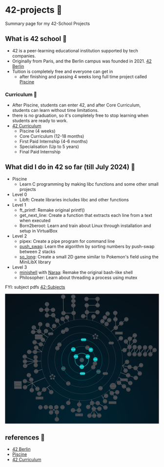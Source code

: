 # 42-projects 📌
Summary page for my 42-School Projects

## What is 42 school 🚀
- 42 is a peer-learning educational institution supported by tech companies.
- Originally from Paris, and the Berlin campus was founded in 2021. [42 Berlin](https://42berlin.de/)
- Tuition is completely free and everyone can get in
  - after finishing and passing 4 weeks long full time project called [Piscine](https://42berlin.de/de/the-piscine/)

### Curriculum 📆
- After Piscine, students can enter 42, and after Core Curriculum, students can learn without time limitations.
- there is no graduation, so it's completely free to stop learning when students are ready to work.
- [42 Curriculum](https://42berlin.de/de/curriculum-42-berlin/)
  - Piscine (4 weeks)
  - Core Curriculum (12-18 months)
  - First Paid Internship (4-6 months)
  - Specialisation (Up to 5 years)
  - Final Paid Internship

## What did I do in 42 so far (till July 2024) 📝
- Piscine
  - Learn C programming by making libc functions and some other small projects
- Level 0
  - Libft: Create libraries includes libc and other functions
- Level 1
  - ft_printf: Remake original printf()
  - get_next_line: Create a function that extracts each line from a text when executed
  - Born2beroot: Learn and train about Linux through installation and setup in VirtualBox
- Level 2
  - pipex: Create a pipe program for command line
  - [push_swap](https://github.com/yuki-jinnouchi/42-push_swap): Learn the algorithm by sorting numbers by push-swap between 2 stacks
  - [so_long](https://github.com/yuki-jinnouchi/42-so_long): Create a small 2D game similar to Pokemon's field using the MiniLibX library
- Level 3
  - [minishell](https://github.com/moojig12/42-minishell) with [Naraa](https://github.com/moojig12): Remake the original bash-like shell
  - Philosopher: Learn about threading a process using mutex

FYI: subject pdfs [42-Subjects](https://github.com/rphlr/42-Subjects)

![screenshot of progress](https://github.com/yuki-jinnouchi/42-projects/blob/main/Screenshot%202024-07-01%20at%2022.28.27.png)

## references 📎
- [42 Berlin](https://42berlin.de/)
- [Piscine](https://42berlin.de/de/the-piscine/)
- [42 Curriculum](https://42berlin.de/de/curriculum-42-berlin/)
